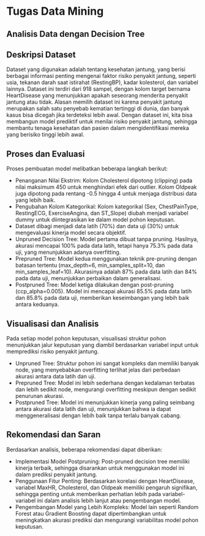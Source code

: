 Tugas Data Mining
==
Analisis Data dengan Decision Tree
--
Deskripsi Dataset
-
Dataset yang digunakan adalah tentang kesehatan jantung, yang berisi berbagai informasi penting mengenai faktor risiko penyakit jantung, seperti usia, tekanan darah saat istirahat (RestingBP), kadar kolesterol, dan variabel lainnya. Dataset ini terdiri dari 918 sampel, dengan kolom target bernama HeartDisease yang menunjukkan apakah seseorang menderita penyakit jantung atau tidak. Alasan memilih dataset ini karena penyakit jantung merupakan salah satu penyebab kematian tertinggi di dunia, dan banyak kasus bisa dicegah jika terdeteksi lebih awal. Dengan dataset ini, kita bisa membangun model prediktif untuk menilai risiko penyakit jantung, sehingga membantu tenaga kesehatan dan pasien dalam mengidentifikasi mereka yang berisiko tinggi lebih awal.

Proses dan Evaluasi 
-
Proses pembuatan model melibatkan beberapa langkah berikut:
- Penanganan Nilai Ekstrim: Kolom Cholesterol dipotong (clipping) pada nilai maksimum 450 untuk menghindari efek dari outlier. Kolom Oldpeak juga dipotong pada rentang -0.5 hingga 4 untuk menjaga distribusi data yang lebih baik.
- Pengubahan Kolom Kategorikal: Kolom kategorikal (Sex, ChestPainType, RestingECG, ExerciseAngina, dan ST_Slope) diubah menjadi variabel dummy untuk diintegrasikan ke dalam model pohon keputusan.
- Dataset dibagi menjadi data latih (70%) dan data uji (30%) untuk mengevaluasi kinerja model secara objektif.
- Unpruned Decision Tree: Model pertama dibuat tanpa pruning. Hasilnya, akurasi mencapai 100% pada data latih, tetapi hanya 75.3% pada data uji, yang menunjukkan adanya overfitting.
- Prepruned Tree: Model kedua menggunakan teknik pre-pruning dengan batasan tertentu (max_depth=6, min_samples_split=10, dan min_samples_leaf=10). Akurasinya adalah 87% pada data latih dan 84% pada data uji, menunjukkan perbaikan dalam generalisasi.
- Postpruned Tree: Model ketiga dilakukan dengan post-pruning (ccp_alpha=0.005). Model ini mencapai akurasi 85.5% pada data latih dan 85.8% pada data uji, memberikan keseimbangan yang lebih baik antara keduanya.

Visualisasi dan Analisis
-
Pada setiap model pohon keputusan, visualisasi struktur pohon menunjukkan jalur keputusan yang diambil berdasarkan variabel input untuk memprediksi risiko penyakit jantung.

- Unpruned Tree: Struktur pohon ini sangat kompleks dan memiliki banyak node, yang menyebabkan overfitting terlihat jelas dari perbedaan akurasi antara data latih dan uji.
- Prepruned Tree: Model ini lebih sederhana dengan kedalaman terbatas dan lebih sedikit node, mengurangi overfitting meskipun dengan sedikit penurunan akurasi.
- Postpruned Tree: Model ini menunjukkan kinerja yang paling seimbang antara akurasi data latih dan uji, menunjukkan bahwa ia dapat menggeneralisasi dengan lebih baik tanpa terlalu banyak cabang.
  
Rekomendasi dan Saran
-
Berdasarkan analisis, beberapa rekomendasi dapat diberikan:

- Implementasi Model Postpruning: Post-pruned decision tree memiliki kinerja terbaik, sehingga disarankan untuk menggunakan model ini dalam prediksi penyakit jantung.
- Penggunaan Fitur Penting: Berdasarkan korelasi dengan HeartDisease, variabel MaxHR, Cholesterol, dan Oldpeak memiliki pengaruh signifikan, sehingga penting untuk memberikan perhatian lebih pada variabel-variabel ini dalam analisis lebih lanjut atau pengembangan model.
- Pengembangan Model yang Lebih Kompleks: Model lain seperti Random Forest atau Gradient Boosting dapat dipertimbangkan untuk meningkatkan akurasi prediksi dan mengurangi variabilitas model pohon keputusan.

